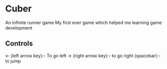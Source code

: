 <h1> Cuber </h1>
An infinite runner game
My first ever game which helped me learning game development
<h2>Controls</h2>
<- (left arrow key):- To go left
-> (right arrow key):- to go right
(spacebar):- to jump
